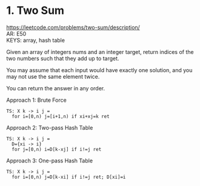 # 1. Two Sum 

https://leetcode.com/problems/two-sum/description/  
AR: E50  
KEYS: array, hash table  


Given an array of integers nums and an integer target, return indices of the two numbers such that they add up to target.

You may assume that each input would have exactly one solution, and you may not use the same element twice.

You can return the answer in any order.

Approach 1: Brute Force
```
TS: X k -> i j =
  for i=[0,n) j=[i+1,n) if xi+xj=k ret
```
Approach 2: Two-pass Hash Table
```
TS: X k -> i j =
  D={xi -> i}
  for j=[0,n) i=D[k-xj] if i!=j ret
```
Approach 3: One-pass Hash Table
```
TS: X k -> i j =
  for i=[0,n) j=D[k-xi] if i!=j ret; D[xi]=i
```

